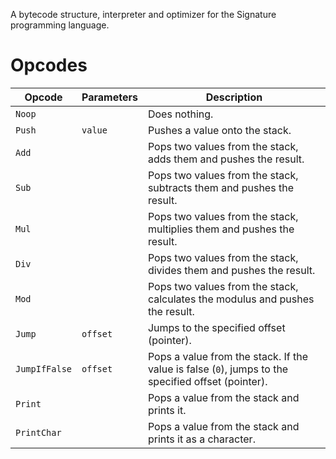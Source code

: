 A bytecode structure, interpreter and optimizer for the Signature programming language.

# Opcodes

| Opcode        | Parameters | Description                                                                                        |
| ------------- | ---------- | -------------------------------------------------------------------------------------------------- |
| `Noop`        |            | Does nothing.                                                                                      |
| `Push`        | `value`    | Pushes a value onto the stack.                                                                     |
| `Add`         |            | Pops two values from the stack, adds them and pushes the result.                                   |
| `Sub`         |            | Pops two values from the stack, subtracts them and pushes the result.                              |
| `Mul`         |            | Pops two values from the stack, multiplies them and pushes the result.                             |
| `Div`         |            | Pops two values from the stack, divides them and pushes the result.                                |
| `Mod`         |            | Pops two values from the stack, calculates the modulus and pushes the result.                      |
| `Jump`        | `offset`   | Jumps to the specified offset (pointer).                                                           |
| `JumpIfFalse` | `offset`   | Pops a value from the stack. If the value is false (`0`), jumps to the specified offset (pointer). |
| `Print`       |            | Pops a value from the stack and prints it.                                                         |
| `PrintChar`   |            | Pops a value from the stack and prints it as a character.                                          |
